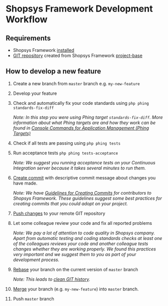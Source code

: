 # Shopsys Framework Development Workflow

## Requirements
* Shopsys Framework [installed](/docs/installation/installation-using-docker.md)
* [GIT repository](https://git-scm.com/book/en/v2/Git-Basics-Getting-a-Git-Repository) created from Shopsys Framework [project-base](https://github.com/shopsys/project-base/)

## How to develop a new feature
1. Create a new branch from `master` branch e.g. `my-new-feature`
1. Develop your feature
1. Check and automatically fix your code standards using `php phing standards-fix-diff`

    *Note: In this step you were using Phing target `standards-fix-diff`.
    More information about what Phing targets are and how they work can be found in [Console Commands for Application Management (Phing Targets)](/docs/introduction/console-commands-for-application-management-phing-targets.md)*
1. Check if all tests are passing using `php phing tests`
1. Run acceptance tests `php phing tests-acceptance`

    *Note: We suggest you running acceptance tests on your Continuous Integration server because it takes several minutes to run them.*
1. [Create commit](https://git-scm.com/docs/git-commit) with descriptive commit message about changes you have made.

    *Note: We have [Guidelines for Creating Commits](/docs/contributing/guidelines-for-creating-commits.md) for contributors to Shopsys Framework.
    These guidelines suggest some best practices for creating commits that you could adopt on your project.*
1. [Push changes](https://git-scm.com/docs/git-push) to your remote GIT repository
1. Let some colleague review your code and fix all reported problems

    *Note: We pay a lot of attention to code quality in Shopsys company.
    Apart from automatic testing and coding standards checks at least one of the colleagues reviews your code and another colleague tests changes whether they are working properly.
    We found this practices very important and we suggest them to you as part of your development process.*
1. [Rebase](https://git-scm.com/docs/git-rebase) your branch on the current version of `master` branch

    *Note: This leads to [clean GIT history](https://blog.shopsys.com/keep-your-git-history-clean-with-minimum-effort-4b86b5619b1).*
1. [Merge](https://git-scm.com/docs/git-merge) your branch (e.g. `my-new-feature`) into `master` branch.
1. Push `master` branch
